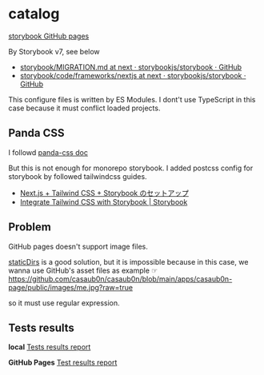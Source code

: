 # catalog

[storybook GitHub pages](https://casaub0n.github.io/casaub0n/)

By Storybook v7, see below

- [storybook/MIGRATION.md at next · storybookjs/storybook · GitHub](https://github.com/storybookjs/storybook/blob/next/MIGRATION.md)
- [storybook/code/frameworks/nextjs at next · storybookjs/storybook · GitHub](https://github.com/storybookjs/storybook/tree/next/code/frameworks/nextjs)

This configure files is written by ES Modules. I dont't use TypeScript in this case because it must conflict loaded projects.

## Panda CSS

I followd [panda-css doc](https://panda-css.com/docs/installation/storybook)

But this is not enough for monorepo storybook. I added postcss config for storybook by followed tailwindcss guides.

<!-- TODO more details -->

- [Next.js + Tailwind CSS + Storybook のセットアップ](https://zenn.dev/youichiro/articles/d625e602ed47c1)
- [Integrate Tailwind CSS with Storybook | Storybook](https://storybook.js.org/recipes/tailwindcss)

## Problem

GitHub pages doesn't support image files.

[staticDirs](https://storybook.js.org/docs/react/api/main-config-static-dirs) is a good solution, but it is impossible because in this case, we wanna use GitHub's asset files as example ☞ https://github.com/casaub0n/casaub0n/blob/main/apps/casaub0n-page/public/images/me.jpg?raw=true

so it must use regular expression.

## Tests results

**local**
[Tests results report](./__reports__/jest.html)

**GitHub Pages**
[Test results report](https://casaub0n.github.io/casaub0n/__reports__/jest.html)
